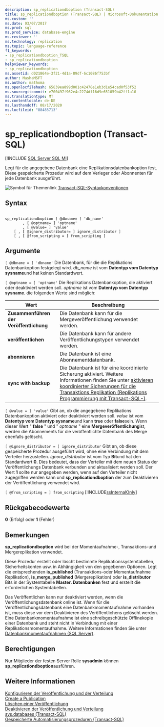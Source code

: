 ```yaml
---
description: sp_replicationdboption (Transact-SQL)
title: sp_replicationdboption (Transact-SQL) | Microsoft-Dokumentation
ms.custom: ''
ms.date: 03/07/2017
ms.prod: sql
ms.prod_service: database-engine
ms.reviewer: ''
ms.technology: replication
ms.topic: language-reference
f1_keywords:
- sp_replicationdboption_TSQL
- sp_replicationdboption
helpviewer_keywords:
- sp_replicationdboption
ms.assetid: d021864e-3f21-4d1a-89df-6c1086f753bf
author: MashaMSFT
ms.author: mathoma
ms.openlocfilehash: 65839ea899d001c42478e1eb3d1e54cad0f53f52
ms.sourcegitcommit: e700497f962e4c2274df16d9e651059b42ff1a10
ms.translationtype: MT
ms.contentlocale: de-DE
ms.lasthandoff: 08/17/2020
ms.locfileid: "88485713"
---
```

# <a name="sp_replicationdboption-transact-sql"></a>sp_replicationdboption (Transact-SQL)
[!INCLUDE [SQL Server SQL MI](../../includes/applies-to-version/sql-asdbmi.md)]

  Legt für die angegebene Datenbank eine Replikationsdatenbankoption fest. Diese gespeicherte Prozedur wird auf dem Verleger oder Abonnenten für jede Datenbank ausgeführt.  
  
 ![Symbol für Themenlink](../../database-engine/configure-windows/media/topic-link.gif "Symbol für Themenlink") [Transact-SQL-Syntaxkonventionen](../../t-sql/language-elements/transact-sql-syntax-conventions-transact-sql.md)  
  
## <a name="syntax"></a>Syntax  
  
```  
  
sp_replicationdboption [ @dbname= ] 'db_name'   
        , [ @optname= ] 'optname'   
        , [ @value= ] 'value'   
    [ , [ @ignore_distributor= ] ignore_distributor ]  
    [ , [ @from_scripting = ] from_scripting ]  
```  
  
## <a name="arguments"></a>Argumente  
`[ @dbname = ] 'dbname'` Die Datenbank, für die die Replikations Datenbankoption festgelegt wird. *db_name* ist vom **Datentyp vom Datentyp sysname**und hat keinen Standardwert.  
  
`[ @optname = ] 'optname'` Die Replikations Datenbankoption, die aktiviert oder deaktiviert werden soll. *optname* ist vom **Datentyp vom Datentyp sysname**. die folgenden Werte sind möglich:  
  
|Wert|Beschreibung|  
|-----------|-----------------|  
|**Zusammenführen der Veröffentlichung**|Die Datenbank kann für die Mergeveröffentlichung verwendet werden.|  
|**veröffentlichen**|Die Datenbank kann für andere Veröffentlichungstypen verwendet werden.|  
|**abonnieren**|Die Datenbank ist eine Abonnementdatenbank.|  
|**sync with backup**|Die Datenbank ist für eine koordinierte Sicherung aktiviert. Weitere Informationen finden Sie unter [aktivieren koordinierter Sicherungen für die Transaktions Replikation &#40;Replikations Programmierung mit Transact-SQL-&#41;](../../relational-databases/replication/administration/enable-coordinated-backups-for-transactional-replication.md).|  
  
`[ @value = ] 'value'` Gibt an, ob die angegebene Replikations Datenbankoption aktiviert oder deaktiviert werden soll. *value* ist vom **Datentyp vom Datentyp sysname**und kann **true** oder **false**sein. Wenn dieser Wert " **false** " und " *optname* " eine **Mergeveröffentlichung**ist, werden die Abonnements für die veröffentlichte Datenbank des Merge ebenfalls gelöscht.  
  
`[ @ignore_distributor = ] ignore_distributor` Gibt an, ob diese gespeicherte Prozedur ausgeführt wird, ohne eine Verbindung mit dem Verteiler herzustellen. *ignore_distributor* ist vom Typ **Bit**und hat den Standardwert **0**. Dies bedeutet, dass der Verteiler mit dem neuen Status der Veröffentlichungs Datenbank verbunden und aktualisiert werden soll. Der Wert **1** sollte nur angegeben werden, wenn auf den Verteiler nicht zugegriffen werden kann und **sp_replicationdboption** der zum Deaktivieren der Veröffentlichung verwendet wird.  
  
`[ @from_scripting = ] from_scripting` [!INCLUDE[ssInternalOnly](../../includes/ssinternalonly-md.md)]  
  
## <a name="return-code-values"></a>Rückgabecodewerte  
 **0** (Erfolg) oder **1** (Fehler)  
  
## <a name="remarks"></a>Bemerkungen  
 **sp_replicationdboption** wird bei der Momentaufnahme-, Transaktions-und Mergereplikation verwendet.  
  
 Diese Prozedur erstellt oder löscht bestimmte Replikationssystemtabellen, Sicherheitskonten usw. in Abhängigkeit von den gegebenen Optionen. Legt die entsprechenden **is_published** (Transaktions-oder Momentaufnahme Replikation), **is_merge_published** (Mergereplikation) oder **is_distributor** Bits in der Systemtabelle **Master. Datenbanken** fest und erstellt die erforderlichen Systemtabellen.  
  
 Das Veröffentlichen kann nur deaktiviert werden, wenn die Veröffentlichungsdatenbank online ist. Wenn für die Veröffentlichungsdatenbank eine Datenbankmomentaufnahme vorhanden ist, muss diese vor dem Deaktivieren des Veröffentlichens gelöscht werden. Eine Datenbankmomentaufnahme ist eine schreibgeschützte Offlinekopie einer Datenbank und steht nicht in Verbindung mit einer Replikationsmomentaufnahme. Weitere Informationen finden Sie unter [Datenbankmomentaufnahmen &#40;SQL Server&#41;](../../relational-databases/databases/database-snapshots-sql-server.md).  
  
## <a name="permissions"></a>Berechtigungen  
 Nur Mitglieder der festen Server Rolle **sysadmin** können **sp_replicationdboption**ausführen.  
  
## <a name="see-also"></a>Weitere Informationen  
 [Konfigurieren der Veröffentlichung und der Verteilung](../../relational-databases/replication/configure-publishing-and-distribution.md)   
 [Create a Publication](../../relational-databases/replication/publish/create-a-publication.md)   
 [Löschen einer Veröffentlichung](../../relational-databases/replication/publish/delete-a-publication.md)   
 [Deaktivieren der Veröffentlichung und Verteilung](../../relational-databases/replication/disable-publishing-and-distribution.md)   
 [sys.databases &#40;Transact-SQL&#41;](../../relational-databases/system-catalog-views/sys-databases-transact-sql.md)   
 [Gespeicherte Automatisierungsprozeduren &#40;Transact-SQL&#41;](../../relational-databases/system-stored-procedures/replication-stored-procedures-transact-sql.md)  
  
  
